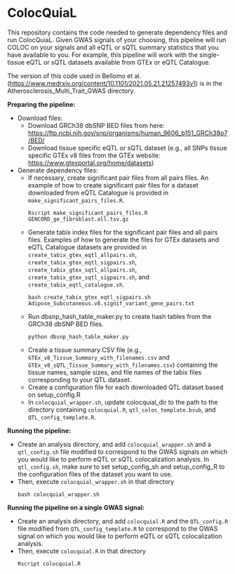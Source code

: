 # ColocQuiaL

This repository contains the code needed to generate dependency files and run ColocQuiaL. Given GWAS signals of your choosing, this pipeline will run COLOC on your signals and all eQTL or sQTL summary statistics that you have available to you. For example, this pipeline will work with the single-tissue eQTL or sQTL datasets available from GTEx or eQTL Catalogue.

The version of this code used in Bellomo et al. (https://www.medrxiv.org/content/10.1101/2021.05.21.21257493v1) is in the Atherosclerosis_Multi_Trait_GWAS directory.

**Preparing the pipeline:**
- Download files:
  - Download GRCh38 dbSNP BED files from here: https://ftp.ncbi.nih.gov/snp/organisms/human_9606_b151_GRCh38p7/BED/
  - Download tissue specific eQTL or sQTL dataset (e.g., all SNPs tissue specific GTEx v8 files from the GTEx website: https://www.gtexportal.org/home/datasets)
- Generate dependency files:
  - If necessary, create significant pair files from all pairs files. An example of how to create significant pair files for a dataset downloaded from eQTL Catalogue is provided in ``make_significant_pairs_files.R``.
    ```
    Rscript make_significant_pairs_files.R GENCORD_ge_fibroblast.all.tsv.gz
    ```
  - Generate tabix index files for the significant pair files and all pairs files. Examples of how to generate the files for GTEx datasets and eQTL Catalogue datasets are provided in ``create_tabix_gtex_eqtl_allpairs.sh``, ``create_tabix_gtex_eqtl_sigpairs.sh``, ``create_tabix_gtex_sqtl_allpairs.sh``, ``create_tabix_gtex_sqtl_sigpairs.sh``, and ``create_tabix_eqtl_catalogue.sh``.
    ```
    bash create_tabix_gtex_eqtl_sigpairs.sh Adipose_Subcutaneous.v8.signif_variant_gene_pairs.txt
    ```
  - Run dbsnp_hash_table_maker.py to create hash tables from the GRCh38 dbSNP BED files.
    ```
    python dbsnp_hash_table_maker.py
    ```
  - Create a tissue summary CSV file (e.g., ``GTEx_v8_Tissue_Summary_with_filenames.csv`` and ``GTEx_v8_sQTL_Tissue_Summary_with_filenames.csv``) containing the tissue names, sample sizes, and file names of the tabix files corresponding to your QTL dataset.
  - Create a configuration file for each downloaded QTL dataset based on setup_config.R
  - In ``colocquial_wrapper.sh``, update colocquial_dir to the path to the directory containing ``colocquial.R``, ``qtl_coloc_template.bsub``, and ``QTL_config_template.R``.

**Running the pipeline:**
- Create an analysis directory, and add ``colocquial_wrapper.sh`` and a ``qtl_config.sh`` file modified to correspond to the GWAS signals on which you would like to perform eQTL or sQTL colocalization analysis. In ``qtl_config.sh``, make sure to set setup_config_sh and setup_config_R to the configuration files of the dataset you want to use. 
- Then, execute ``colocquial_wrapper.sh`` in that directory
  ```
  bash colocquial_wrapper.sh
  ```

**Running the pipeline on a single GWAS signal:**
- Create an analysis directory, and add ``colocquial.R`` and the ``QTL_config.R`` file modified from ``QTL_config_template.R`` to correspond to the GWAS signal on which you would like to perform eQTL or sQTL colocalization analysis.
- Then, execute ``colocquial.R`` in that directory 
  ```
  Rscript colocquial.R
  ```
